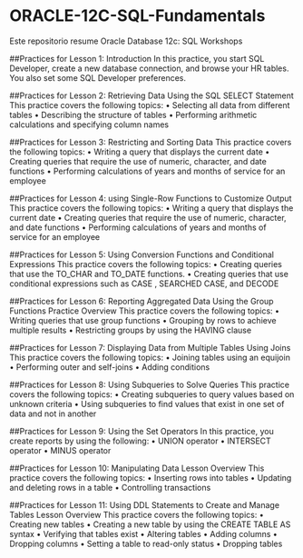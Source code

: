 # ORACLE-12C-SQL-Fundamentals
Este repositorio resume Oracle Database 12c: SQL Workshops

##Practices for Lesson 1: Introduction
In this practice, you start SQL Developer, create a new database connection, and browse your HR tables. 
You also set some SQL Developer preferences.

##Practices for Lesson 2: Retrieving Data Using the SQL SELECT Statement
This practice covers the following topics:
• Selecting all data from different tables
• Describing the structure of tables
• Performing arithmetic calculations and specifying column names

##Practices for Lesson 3: Restricting and Sorting Data
This practice covers the following topics:
• Writing a query that displays the current date
• Creating queries that require the use of numeric, character, and date functions
• Performing calculations of years and months of service for an employee

##Practices for Lesson 4: using Single-Row Functions to Customize Output
This practice covers the following topics:
• Writing a query that displays the current date
• Creating queries that require the use of numeric, character, and date functions
• Performing calculations of years and months of service for an employee

##Practices for Lesson 5: Using Conversion Functions and Conditional Expressions
This practice covers the following topics:
• Creating queries that use the TO_CHAR and TO_DATE functions.
• Creating queries that use conditional expressions such as CASE , SEARCHED CASE, and DECODE

##Practices for Lesson 6: Reporting Aggregated Data Using the Group Functions
Practice Overview
This practice covers the following topics:
• Writing queries that use group functions
• Grouping by rows to achieve multiple results
• Restricting groups by using the HAVING clause

##Practices for Lesson 7: Displaying Data from Multiple Tables Using Joins
This practice covers the following topics:
• Joining tables using an equijoin
• Performing outer and self-joins
• Adding conditions

##Practices for Lesson 8: Using Subqueries to Solve Queries
This practice covers the following topics:
• Creating subqueries to query values based on unknown criteria
• Using subqueries to find values that exist in one set of data and not in another

##Practices for Lesson 9: Using the Set Operators
In this practice, you create reports by using the following:
• UNION operator
• INTERSECT operator
• MINUS operator

##Practices for Lesson 10: Manipulating Data
Lesson Overview
This practice covers the following topics:
• Inserting rows into tables
• Updating and deleting rows in a table
• Controlling transactions

##Practices for Lesson 11: Using DDL Statements to Create and Manage Tables
Lesson Overview
This practice covers the following topics:
• Creating new tables
• Creating a new table by using the CREATE TABLE AS syntax
• Verifying that tables exist
• Altering tables
• Adding columns
• Dropping columns
• Setting a table to read-only status
• Dropping tables
